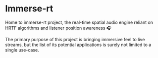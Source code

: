# Immerse-rt

Home to immerse-rt project, the real-time spatial audio engine
reliant on HRTF algorithms and listener position awareness 🎧

The primary purpose of this project is bringing immersive feel to live streams,
but the list of its potential applications is surely not limited to a single use-case.
